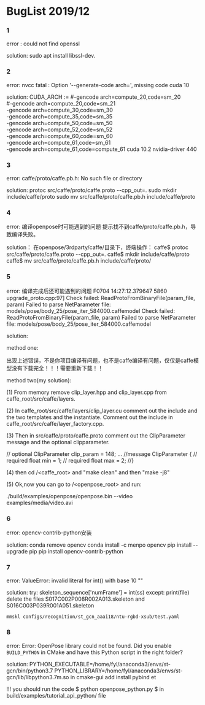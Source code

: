 # BugList  2019/12

### 1 

error :   could not find openssl

solution: sudo apt install libssl-dev.

### 2

error: nvcc fatal   : Option '--generate-code arch=', missing code cuda 10

solution:   CUDA_ARCH := #-gencode arch=compute_20,code=sm_20 \
                #-gencode arch=compute_20,code=sm_21 \
                -gencode arch=compute_30,code=sm_30 \
                -gencode arch=compute_35,code=sm_35 \
                -gencode arch=compute_50,code=sm_50 \
                -gencode arch=compute_52,code=sm_52 \
                -gencode arch=compute_60,code=sm_60 \
                -gencode arch=compute_61,code=sm_61 \
                -gencode arch=compute_61,code=compute_61
            cuda 10.2 nvidia-driver 440

### 3

error: caffe/proto/caffe.pb.h: No such file or directory

solution:  protoc src/caffe/proto/caffe.proto --cpp_out=.
           sudo mkdir include/caffe/proto
           sudo mv src/caffe/proto/caffe.pb.h include/caffe/proto

### 4

error: 编译openpose时可能遇到的问题
提示找不到caffe/proto/caffe.pb.h，导致编译失败。

solution： 在openpose/3rdparty/caffe/目录下，终端操作：
          caffe$ protoc src/caffe/proto/caffe.proto --cpp_out=.
          caffe$ mkdir include/caffe/proto
          caffe$ mv src/caffe/proto/caffe.pb.h include/caffe/proto/

### 5

error: 编译完成后还可能遇到的问题 F0704 14:27:12.379647 5860 upgrade_proto.cpp:97] Check failed: ReadProtoFromBinaryFile(param_file, param) Failed to parse NetParameter file: models/pose/body_25/pose_iter_584000.caffemodel
Check failed: ReadProtoFromBinaryFile(param_file, param) Failed to parse NetParameter file: models/pose/body_25/pose_iter_584000.caffemodel

solution: 

method one: 

出现上述错误，不是你项目编译有问题，也不是caffe编译有问题，仅仅是caffe模型没有下载完全！！！需要重新下载！！

method two(my solution): 

(1) From memory remove clip_layer.hpp and clip_layer.cpp from caffe_root/src/caffe/layers.

(2) In caffe_root/src/caffe/layers/clip_layer.cu comment out the include and the two templates and the instantiate. Comment out the include in caffe_root/src/caffe/layer_factory.cpp.

(3) Then in src/caffe/proto/caffe.proto comment out the ClipParameter message and the optional clipparameter.

// optional ClipParameter clip_param = 148;
...
//message ClipParameter {
// required float min = 1;
// required float max = 2;
//}

(4) then cd /<caffe_root> and "make clean" and then "make -j8"

(5) Ok,now you can go to /<openpose_root> and run:

./build/examples/openpose/openpose.bin --video examples/media/video.avi

### 6
error: opencv-contrib-python安装

solution: conda remove opencv
         conda install -c menpo opencv
         pip install --upgrade pip
         pip install opencv-contrib-python

### 7 

error: ValueError: invalid literal for int() with base 10 ""

solution:
	 try:
            skeleton_sequence['numFrame'] = int(ss)
        except:
            print(file)
	delete the files S017C002P008R002A013.skeleton and S016C003P039R001A051.skeleton

    mmskl configs/recognition/st_gcn_aaai18/ntu-rgbd-xsub/test.yaml

### 8

error: Error: OpenPose library could not be found. Did you enable `BUILD_PYTHON` in CMake and have this Python script in the right folder?

solution: 
	PYTHON_EXECUTABLE=/home/fyl/anaconda3/envs/st-gcn/bin/python3.7
	PYTHON_LIBRARY=/home/fyl/anaconda3/envs/st-gcn/lib/libpython3.7m.so
	in cmake-gui add install pybind et

!!! you should run the code $ python openpose_python.py $ in build/examples/tutorial_api_python/ file
